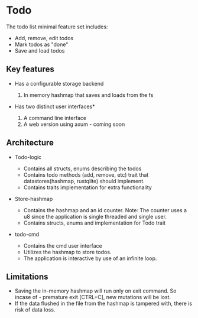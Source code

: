 # Todo

The todo list minimal feature set includes:

- Add, remove, edit todos
- Mark todos as "done"
- Save and load todos

## Key features

- Has a configurable storage backend

  1. In memory hashmap that saves and loads from the fs

- Has two distinct user interfaces\*
  1. A command line interface
  2. A web version using axum - coming soon

## Architecture

- Todo-logic

  - Contains all structs, enums describing the todos
  - Contains todo methods (add, remove, etc) trait that datastores(hashmap, rustqlite) should implement.
  - Contains traits implementation for extra functionality

- Store-hashmap

  - Contains the hashmap and an id counter. Note: The counter uses a u8 since the application is single threaded and single user.
  - Contains structs, enums and implementation for Todo trait

- todo-cmd

  - Contains the cmd user interface
  - Utilizes the hashmap to store todos.
  - The application is interactive by use of an infinite loop.

## Limitations

- Saving the in-memory hashmap will run only on exit command. So incase of -
  premature exit [CTRL+C], new mutations will be lost.
- If the data flushed in the file from the hashmap is tampered with, there is risk of data loss.

